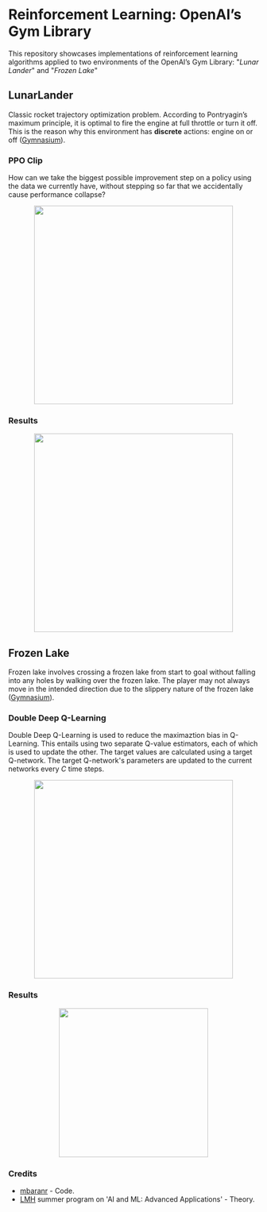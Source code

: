 # Reinforcement Learning: OpenAI’s Gym Library

This repository showcases implementations of reinforcement learning algorithms applied to two environments of the OpenAI’s Gym Library: "*Lunar Lander*" and "*Frozen Lake*"

## LunarLander

Classic rocket trajectory optimization problem. According to Pontryagin’s maximum principle, it is optimal to fire the engine at full throttle or turn it off. This is the reason why this environment has **discrete** actions: engine on or off ([Gymnasium](https://gymnasium.farama.org/environments/box2d/lunar_lander/#lunar-lander)).

### PPO Clip

How can we take the biggest possible improvement step on a policy using the data we currently have, without stepping so far that we accidentally cause performance collapse?

<div align="center">
  <img src="res/ppo_algo.png" width="400"/>
</div>

### Results

<div align="center">
  <img src="https://github.com/M4mbo/PPO_Clip_for_LunarLander/assets/115642529/670b9f08-b424-4c43-acb9-98abe4aefbc1" width="400"/>
</div>

## Frozen Lake

Frozen lake involves crossing a frozen lake from start to goal without falling into any holes by walking over the frozen lake. The player may not always move in the intended direction due to the slippery nature of the frozen lake ([Gymnasium](https://gymnasium.farama.org/environments/box2d/lunar_lander/#lunar-lander)).

### Double Deep Q-Learning

Double Deep Q-Learning is used to reduce the maximaztion bias in Q-Learning. This entails using two separate Q-value estimators, each of which is used to update the other. The target values are calculated using a target Q-network. The target Q-network's parameters are updated to the current networks every $C$ time steps.


<div align="center">
  <img src="res/ddql_algo.png" width="400"/>
</div>

### Results

<div align="center">
  <img src="res/frozen_lake_demo.gif" width="300"/>
</div>

### Credits

* [mbaranr](https://github.com/mbaranr) - Code.
* [LMH](https://www.lmh.ox.ac.uk/) summer program on 'AI and ML: Advanced Applications' - Theory.
